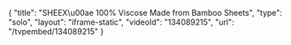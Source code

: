 {
    "title": "SHEEX\u00ae 100% Viscose Made from Bamboo Sheets",
    "type": "solo",
    "layout": "iframe-static",
    "videoId": "134089215",
    "url": "\/tvpembed\/134089215"
}
